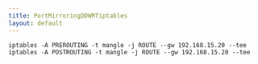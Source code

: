 ```yaml
---
title: PortMirroringDDWRTiptables
layout: default
---
```


    iptables -A PREROUTING -t mangle -j ROUTE --gw 192.168.15.20 --tee
    iptables -A POSTROUTING -t mangle -j ROUTE --gw 192.168.15.20 --tee
